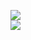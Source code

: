 [![](https://img.shields.io/badge/Made%20With-Github%20Spray-lightgrey.svg?style=for-the-badge&logo=github)](https://github.com/Annihil/github-spray#2302)  
[![](https://i.imgur.com/2DrTn0Z.gif)](https://github.com/Annihil/github-spray)